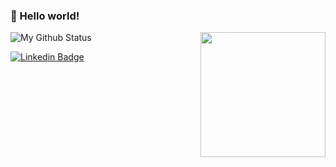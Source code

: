 
### 👋 Hello world!


<img align='right' src='https://user-images.githubusercontent.com/5713670/87202985-820dcb80-c2b6-11ea-9f56-7ec461c497c3.gif' width='200"'>

![My Github Status](https://github-readme-stats.vercel.app/api?username=QuentinGruber&show_icons=true&hide_border=true)


[![Linkedin Badge](https://img.shields.io/badge/-QuentinGruber-blue?style=flat&logo=Linkedin&logoColor=white&link=https://www.linkedin.com/in/QuentinGruber/)](https://www.linkedin.com/in/quentin-gruber/)
